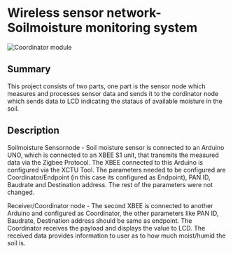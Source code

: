 # Wireless sensor network- Soilmoisture monitoring system


![Coordinator module](https://github.com/abtom87/WirelessSensorNetwork-Soil-MoistureMonitoringsystem/tree/master/Images/1.jpg)

## Summary
This project consists of two parts, one part is the sensor node which measures
and processes sensor data and sends it to the cordinator node which sends data to LCD
indicating the stataus of available moisture in the soil. 

## Description
Soilmoisture Sensornode - Soil moisture sensor is connected to an Arduino UNO, which is connected to an XBEE S1 unit, that transmits the measured data
via the Zigbee Protocol. The XBEE connected to this Arduino is configured via the XCTU Tool. The parameters needed to be configured are Coordinator/Endpoint
(in this case its configured as Endpoint),  PAN ID, Baudrate and Destination address. The rest of the parameters were not changed. 
 
Receiver/Coordinator node - The second XBEE is connected to another Arduino and configured as Coordinator, the other parameters like PAN ID, Baudrate, 
Destination address should be same as endpoint. The Coordinator receives the payload and displays the value to LCD. The received data provides information to
user as to how much moist/humid the soil is.
 
